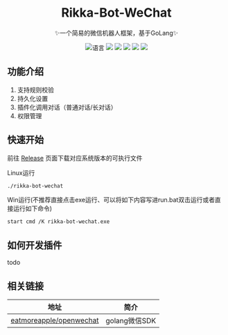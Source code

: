 


<div style="text-align: center;">

# Rikka-Bot-WeChat
✨一个简易的微信机器人框架，基于GoLang✨

![](https://img.shields.io/github/go-mod/go-version/Clov614/rikka-bot-wechat "语言")
![](https://img.shields.io/github/stars/Clov614/rikka-bot-wechat?style=flat&color=yellow)
[![](https://img.shields.io/github/actions/workflow/status/Clov614/rikka-bot-wechat/golangci-lint.yml?branch=main)](https://github.com/Clov614/rikka-bot-wechat/actions/workflows/golangci-lint.yml "代码分析")
[![](https://github.com/Clov614/rikka-bot-wechat/actions/workflows/release.yml/badge.svg)](https://github.com/Clov614/rikka-bot-wechat/actions/workflows/release.yml "go-releaser")
[![](https://img.shields.io/github/contributors/Clov614/rikka-bot-wechat)](https://github.com/Clov614/rikka-bot-wechat/graphs/contributors "贡献者")
[![](https://img.shields.io/github/license/Clov614/rikka-bot-wechat)](https://github.com/Clov614/rikka-bot-wechat/blob/main/LICENSE "许可协议")
</div>

## 功能介绍

1. 支持规则校验
2. 持久化设置
3. 插件化调用对话（普通对话/长对话）
4. 权限管理

## 快速开始

前往 [Release](https://github.com/Clov614/rikka-bot-wechat/releases) 页面下载对应系统版本的可执行文件

Linux运行
```bash
./rikka-bot-wechat 
```

Win运行(不推荐直接点击exe运行、可以将如下内容写进run.bat双击运行或者直接运行如下命令)
```bash
start cmd /K rikka-bot-wechat.exe
```

## 如何开发插件

todo

## 相关链接

| 地址                                                                    | 简介          |
|-----------------------------------------------------------------------|-------------|
| [eatmoreapple/openwechat](https://github.com/eatmoreapple/openwechat) | golang微信SDK |